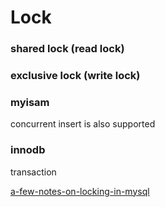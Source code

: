 # Lock
### shared lock (read lock)
### exclusive lock (write lock)

### myisam
concurrent insert is also supported

### innodb
transaction

[a-few-notes-on-locking-in-mysql](http://www.ovaistariq.net/612/a-few-notes-on-locking-in-mysql/#.WRGaSfmGO70 )

